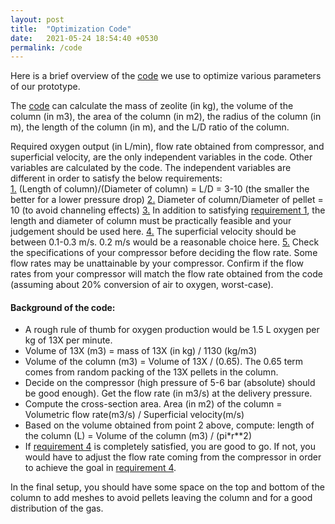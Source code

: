 ```yaml
---
layout: post
title:  "Optimization Code"
date:   2021-05-24 18:54:40 +0530
permalink: /code
---
```

Here is a brief overview of the [code](https://github.com/navneeth824/O2_conc_optimization/blob/master/O2%20calculation.py) we use to optimize various parameters of our prototype. 

The [code](https://github.com/navneeth824/O2_conc_optimization/blob/master/O2%20calculation.py) can calculate the mass of zeolite (in kg), the volume of the column (in m3), the area of the column (in m2), the radius of the column (in m), the length of the column (in m), and the L/D ratio of the column.  

Required oxygen output (in L/min), flow rate obtained from compressor, and superficial velocity, are the only independent variables in the code. Other variables are calculated by the code. The independent variables are different in order to satisfy the below requirements:  
[1.](#R1) (Length of column)/(Diameter of column) = L/D = 3-10 (the smaller the better for a lower pressure drop)
[2.](#R2) Diameter of column/Diameter of pellet = 10 (to avoid channeling effects)
[3.](#R3) In addition to satisfying [requirement 1](#R1), the length and diameter of column must be practically feasible and your judgement should be used here.
[4.](#R4) The superficial velocity should be between 0.1-0.3 m/s. 0.2 m/s would be a reasonable choice here.
[5.](#R5) Check the specifications of your compressor before deciding the flow rate. Some flow rates may be unattainable by your compressor. Confirm if the flow rates from your compressor will match the flow rate obtained from the code (assuming about 20% conversion of air to oxygen, worst-case).  

#### Background of the code:
- A rough rule of thumb for oxygen production would be 1.5 L oxygen per kg of 13X per minute. 
- Volume of 13X (m3) = mass of 13X (in kg) / 1130 (kg/m3)
- Volume of the column (m3) = Volume of 13X / (0.65). The 0.65 term comes from random packing of the 13X pellets in the column.
- Decide on the compressor (high pressure of 5-6 bar (absolute) should be good enough). Get the flow rate (in m3/s) at the delivery pressure.
- Compute the cross-section area. Area (in m2) of the column = Volumetric flow rate(m3/s) / Superficial velocity(m/s)
- Based on the volume obtained from point 2 above, compute: length of the column (L) = Volume of the column (m3) / (pi*r**2)
- If [requirement 4](#R4) is completely satisfied, you are good to go. If not, you would have to adjust the flow rate coming from the compressor in order to achieve the goal in [requirement 4](#R4).  

In the final setup, you should have some space on the top and bottom of the column to add meshes to avoid pellets leaving the column and for a good distribution of the gas.  